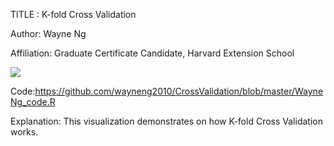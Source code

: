 TITLE : K-fold Cross Validation

Author: Wayne Ng

Affiliation: Graduate Certificate Candidate, Harvard Extension School 


![](https://github.com/wayneng2010/CrossValidation/new/master/WayneNg_artifact.gif)


Code:https://github.com/wayneng2010/CrossValidation/blob/master/WayneNg_code.R


Explanation: 
This visualization demonstrates on how K-fold Cross Validation works. 
